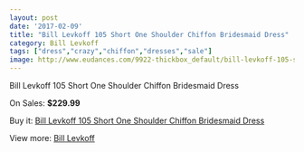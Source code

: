 ```yaml
---
layout: post
date: '2017-02-09'
title: "Bill Levkoff 105 Short One Shoulder Chiffon Bridesmaid Dress"
category: Bill Levkoff
tags: ["dress","crazy","chiffon","dresses","sale"]
image: http://www.eudances.com/9922-thickbox_default/bill-levkoff-105-short-one-shoulder-chiffon-bridesmaid-dress.jpg
---
```

Bill Levkoff 105 Short One Shoulder Chiffon Bridesmaid Dress

On Sales: **$229.99**
<a href="https://www.eudances.com/en/bill-levkoff/3264-bill-levkoff-105-short-one-shoulder-chiffon-bridesmaid-dress.html"><amp-img layout="responsive" width="600" height="600" src="//www.eudances.com/9922-thickbox_default/bill-levkoff-105-short-one-shoulder-chiffon-bridesmaid-dress.jpg" alt="Bill Levkoff 105 Short One Shoulder Chiffon Bridesmaid Dress 0" /></a>
<a href="https://www.eudances.com/en/bill-levkoff/3264-bill-levkoff-105-short-one-shoulder-chiffon-bridesmaid-dress.html"><amp-img layout="responsive" width="600" height="600" src="//www.eudances.com/9925-thickbox_default/bill-levkoff-105-short-one-shoulder-chiffon-bridesmaid-dress.jpg" alt="Bill Levkoff 105 Short One Shoulder Chiffon Bridesmaid Dress 1" /></a>
<a href="https://www.eudances.com/en/bill-levkoff/3264-bill-levkoff-105-short-one-shoulder-chiffon-bridesmaid-dress.html"><amp-img layout="responsive" width="600" height="600" src="//www.eudances.com/9924-thickbox_default/bill-levkoff-105-short-one-shoulder-chiffon-bridesmaid-dress.jpg" alt="Bill Levkoff 105 Short One Shoulder Chiffon Bridesmaid Dress 2" /></a>
<a href="https://www.eudances.com/en/bill-levkoff/3264-bill-levkoff-105-short-one-shoulder-chiffon-bridesmaid-dress.html"><amp-img layout="responsive" width="600" height="600" src="//www.eudances.com/9923-thickbox_default/bill-levkoff-105-short-one-shoulder-chiffon-bridesmaid-dress.jpg" alt="Bill Levkoff 105 Short One Shoulder Chiffon Bridesmaid Dress 3" /></a>

Buy it: [Bill Levkoff 105 Short One Shoulder Chiffon Bridesmaid Dress](https://www.eudances.com/en/bill-levkoff/3264-bill-levkoff-105-short-one-shoulder-chiffon-bridesmaid-dress.html "Bill Levkoff 105 Short One Shoulder Chiffon Bridesmaid Dress")

View more: [Bill Levkoff](https://www.eudances.com/en/57-bill-levkoff "Bill Levkoff")